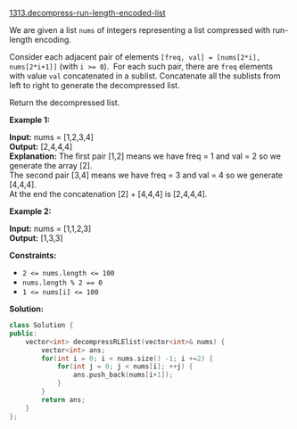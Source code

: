 [1313.decompress-run-length-encoded-list](https://leetcode.com/problems/decompress-run-length-encoded-list/)  

We are given a list `nums` of integers representing a list compressed with run-length encoding.

Consider each adjacent pair of elements `[freq, val] = [nums[2*i], nums[2*i+1]]` (with `i >= 0`).  For each such pair, there are `freq` elements with value `val` concatenated in a sublist. Concatenate all the sublists from left to right to generate the decompressed list.

Return the decompressed list.

**Example 1:**

  
**Input:** nums = \[1,2,3,4\]  
**Output:** \[2,4,4,4\]  
**Explanation:** The first pair \[1,2\] means we have freq = 1 and val = 2 so we generate the array \[2\].  
The second pair \[3,4\] means we have freq = 3 and val = 4 so we generate \[4,4,4\].  
At the end the concatenation \[2\] + \[4,4,4\] is \[2,4,4,4\].  

**Example 2:**

  
**Input:** nums = \[1,1,2,3\]  
**Output:** \[1,3,3\]  

**Constraints:**

*   `2 <= nums.length <= 100`
*   `nums.length % 2 == 0`
*   `1 <= nums[i] <= 100`  



**Solution:**  

```cpp
class Solution {
public:
    vector<int> decompressRLElist(vector<int>& nums) {
        vector<int> ans;
        for(int i = 0; i < nums.size() -1; i +=2) {
            for(int j = 0; j < nums[i]; ++j) {
                ans.push_back(nums[i+1]);
            }
        }
        return ans;
    }
};
```
      